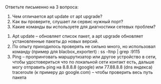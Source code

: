 Ответьте письменно на 3 вопроса:
 1. Чем отличается apt update от apt upgrade?
 2. Как вы проверите, слушает ли сервис нужный порт?
 3. Какие команды вы используете для диагностики сетевых проблем?

1)	Apt update – обновляет список пакет, а apt upgrade обновляет установленные пакеты до новых версий.
2)	 По опыту приходилось проверять не сильно много, но использовал команду (пример для blacbox_exportert) :  ss -ltnp | grep :9115
3)	Ping – пропринговать маршрутизатор или другое устройство в сети, чтобы удостовериться что по локальной сети контакт есть, дальше могу отправить ping на 8.8.8.8 (google) или 77.88.8.8 (dns яндекса)
traceroute (к примеру до google.com) – чтобы проверить весь путь пакета

